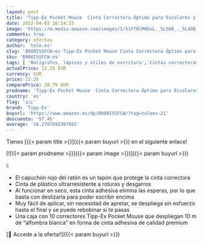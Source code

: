 ```yaml
---
layout: post
title: 'Tipp-Ex Pocket Mouse  Cinta Correctora Óptimo para Escolares y de Oficina  10M X 4 2 Mm  Color Blanco  Paquete de 10 Unidades'
date: 2022-04-03 16:14:33
image: 'https://m.media-amazon.com/images/I/51Ff8lM0GxL._SL500_._SL400_.jpg'
comments: true
category: ofertas
author: 'tole.es'
slug: 'B000I5SFCW-es Tipp-Ex Pocket Mouse Cinta Correctora Óptimo para...'
sku: 'B000I5SFCW-es'
tags: [ 'Bolígrafos, lápices y útiles de escritura','Cintas correctoras de tinta','Correctores y gomas de borrar','Oficina y papelería','tipp-ex', ]
actualPrice: 12.25 EUR
currency: EUR
price: 12.25
comparePrice: 28.79 EUR
prodname: 'Tipp-Ex Pocket Mouse  Cinta Correctora Óptimo para Escolares y de Oficina  10M X 4 2 Mm  Color Blanco  Paquete de 10 Unidades'
country: 'es'
flag: '🇪🇸'
brand: 'Tipp-Ex'
buyurl: 'https://www.amazon.es/dp/B000I5SFCW/?tag=tolees-21'
descuento: '57.45'
average: '16.2707692307692'
---
```


Tienes [{{< param title >}}]({{< param buyurl >}}) en el siguiente enlace!

[![{{< param prodname >}}]({{< param image >}})]({{< param buyurl >}})

ℹ️:

- El capuchón rojo del ratón es un tapón que protege la cinta correctora
- Cinta de plástico ultrarresistente a roturas y desgarros
- Al funcionar en seco, esta cinta adhesiva elimina las esperas, por lo que basta con deslizarla para poder escribir encima
- Muy fácil de aplicar, sin necesidad de apretar, se despliega sin esfuerzo hasta el final y se puede rebobinar si te pasas
- Una caja con 10 correctores Tipp-Ex Pocket Mouse que despliegan 10 m de “alfombra blanca” en forma de cinta adhesiva de calidad premium

[🛒 Accede a la oferta!!]({{< param buyurl >}})
